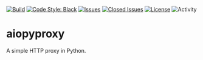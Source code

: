[![Build](https://github.com/ascopes/aiopyproxy/actions/workflows/build.yml/badge.svg?branch=main&event=push)](https://github.com/ascopes/aiopyproxy/actions/workflows/build.yml)
[![Code Style: Black](https://img.shields.io/badge/code%20style-black-000000.svg)](https://github.com/psf/black)
[![Issues](https://img.shields.io/github/issues-raw/ascopes/aiopyproxy)](https://github.com/ascopes/aiopyproxy/issues)
[![Closed Issues](https://img.shields.io/github/issues-closed-raw/ascopes/aiopyproxy)](https://github.com/ascopes/aiopyproxy/issues?q=is%3Aissue+is%3Aclosed)
[![License](https://img.shields.io/github/license/ascopes/aiopyproxy)](https://github.com/ascopes/aiopyproxy/blob/main/LICENSE.txt)
![Activity](https://img.shields.io/github/commit-activity/y/ascopes/aiopyproxy)

# aiopyproxy

A simple HTTP proxy in Python.
